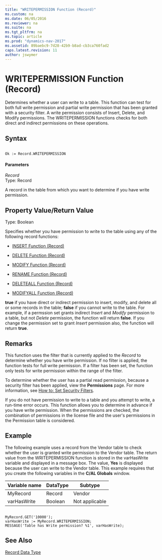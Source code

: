 ```yaml
---
title: "WRITEPERMISSION Function (Record)"
ms.custom: na
ms.date: 06/05/2016
ms.reviewer: na
ms.suite: na
ms.tgt_pltfrm: na
ms.topic: article
ms.prod: "dynamics-nav-2017"
ms.assetid: 89baebc9-7d28-42b9-b8ad-cb3ca760fad2
caps.latest.revision: 11
author: jswymer
---
```

# WRITEPERMISSION Function (Record)
Determines whether a user can write to a table. This function can test for both full write permission and partial write permission that has been granted with a security filter. A write permission consists of Insert, Delete, and Modify permissions. The WRITEPERMISSION functions checks for both direct and indirect permissions on these operations. 
  
## Syntax  
  
```  
  
Ok := Record.WRITEPERMISSION  
```  
  
#### Parameters  
 *Record*  
 Type: Record  
  
 A record in the table from which you want to determine if you have write permission.  
  
## Property Value/Return Value  
 Type: Boolean  
  
 Specifies whether you have permission to write to the table using any of the following record functions:  
  
-   [INSERT Function \(Record\)](INSERT-Function--Record-.md)  
  
-   [DELETE Function \(Record\)](DELETE-Function--Record-.md)  
  
-   [MODIFY Function \(Record\)](MODIFY-Function--Record-.md)  
  
-   [RENAME Function \(Record\)](RENAME-Function--Record-.md)  
  
-   [DELETEALL Function \(Record\)](DELETEALL-Function--Record-.md)  
  
-   [MODIFYALL Function \(Record\)](MODIFYALL-Function--Record-.md)  
  
 **true** if you have direct or indirect permission to insert, modify, and delete all or some records in the table; **false** if you cannot write to the table. For example, if a permssion set grants indirect *Insert* and *Modify* permission to a table, but not *Delete* permission, the function will return **false**. If you change the permission set to grant *Insert* permission also, the function will return **true**. 
  
## Remarks  
 This function uses the filter that is currently applied to the *Record* to determine whether you have write permission. If no filter is applied, the function tests for full write permission. If a filter has been set, the function only tests for write permission within the range of the filter.  
  
 To determine whether the user has a partial read permission, because a security filter has been applied, view the **Permissions** page. For more information, see [How to: Set Security Filters](How-to--Set-Security-Filters.md).  
  
 If you do not have permission to write to a table and you attempt to write, a run-time error occurs. This function allows you to determine in advance if you have write permission. When the permissions are checked, the combination of permissions in the license file and the user's permissions in the Permission table is considered.  
  
## Example  
 The following example uses a record from the Vendor table to check whether the user is granted write permission to the Vendor table. The return value from the WRITEPERMISSION function is stored in the varHasWrite variable and displayed in a message box. The value, **Yes** is displayed because the user can write to the Vendor table. This example requires that you create the following variables in the **C/AL Globals** window.  
  
|Variable name|DataType|Subtype|  
|-------------------|--------------|-------------|  
|MyRecord|Record|Vendor|  
|varHasWrite|Boolean|Not applicable|  
  
```  
  
MyRecord.GET('10000');  
varHasWrite := MyRecord.WRITEPERMISSION;  
MESSAGE('Table has Write permission? %1', varHasWrite);  
```  
  
## See Also  
 [Record Data Type](Record-Data-Type.md)